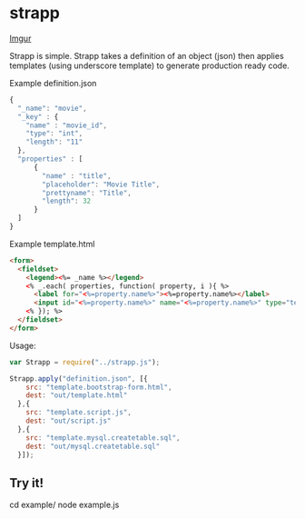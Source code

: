 strapp
======

[Imgur](http://i.imgur.com/AhjBvfg.png)

Strapp is simple. Strapp takes a definition of an object (json) then applies templates (using underscore template) to generate production ready code.

Example definition.json

```js
{
  "_name": "movie",
  "_key" : {
    "name" : "movie_id",
    "type": "int",
    "length": "11"
  },
  "properties" : [
      {
        "name" : "title",
        "placeholder": "Movie Title",
        "prettyname": "Title",
        "length": 32
      }
  ]
}
```

Example template.html
```html
<form>
  <fieldset>
    <legend><%= _name %></legend>
    <% _.each( properties, function( property, i ){ %>
      <label for="<%=property.name%>"><%=property.name%></label>
      <input id="<%=property.name%>" name="<%=property.name%>" type="text"<% if ( property.placeholder ) { %> placeholder="<%= property.placeholder %>"<% } %> class="form-control input-md">
    <% }); %>
  </fieldset>
</form>
```

Usage:
```js
var Strapp = require("../strapp.js");

Strapp.apply("definition.json", [{ 
    src: "template.bootstrap-form.html",
    dest: "out/template.html"
  },{ 
    src: "template.script.js",
    dest: "out/script.js"
  },{ 
    src: "template.mysql.createtable.sql",
    dest: "out/mysql.createtable.sql"
  }]);
```

## Try it!

cd example/
node example.js